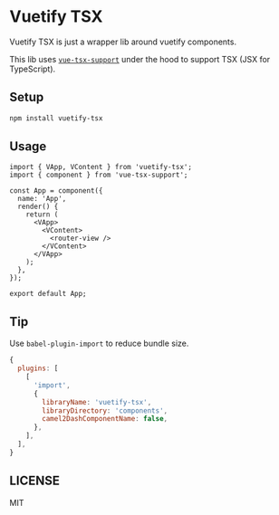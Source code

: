 # Vuetify TSX

Vuetify TSX is just a wrapper lib around vuetify components.

This lib uses [`vue-tsx-support`](https://github.com/wonderful-panda/vue-tsx-support) under the hood to support TSX (JSX for TypeScript).

## Setup

```bash
npm install vuetify-tsx
```

## Usage

```tsx
import { VApp, VContent } from 'vuetify-tsx';
import { component } from 'vue-tsx-support';

const App = component({
  name: 'App',
  render() {
    return (
      <VApp>
        <VContent>
          <router-view />
        </VContent>
      </VApp>
    );
  },
});

export default App;
```

## Tip

Use `babel-plugin-import` to reduce bundle size.

```js
{
  plugins: [
    [
      'import',
      {
        libraryName: 'vuetify-tsx',
        libraryDirectory: 'components',
        camel2DashComponentName: false,
      },
    ],
  ],
}
```

## LICENSE

MIT
